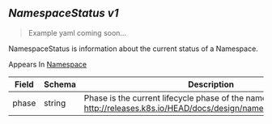 ## *NamespaceStatus v1*

> Example yaml coming soon...



NamespaceStatus is information about the current status of a Namespace.

<aside class="notice">
Appears In  <a href="#namespace-v1">Namespace</a> </aside>

Field        | Schema     | Description
------------ | ---------- | -----------
phase | string | Phase is the current lifecycle phase of the namespace. More info: http://releases.k8s.io/HEAD/docs/design/namespaces.md#phases

